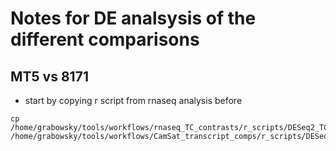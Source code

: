 # Notes for DE analsysis of the different comparisons

## MT5 vs 8171
* start by copying r script from rnaseq analysis before
```
cp /home/grabowsky/tools/workflows/rnaseq_TC_contrasts/r_scripts/DESeq2_TC_script.r /home/grabowsky/tools/workflows/CamSat_transcript_comps/r_scripts/DESeq2_script.r
```

 
